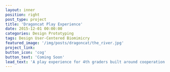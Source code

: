 ```yaml
---
layout: inner
position: right
post_type: project
title: 'Dragoncat Play Experience'
date: 2015-12-01 00:00:00
categories: Design Prototyping
tags: Design User-Centered Biomimicry
featured_image: '/img/posts/dragoncat/the_river.jpg'
project_link:
button_icon: 'cog'
button_text: 'Coming Soon'
lead_text: 'A play experience for 4th graders built around cooperation and the elusive dragoncat creature.'
---
```

